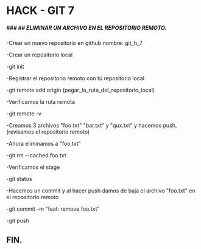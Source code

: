 # HACK - GIT 7

##### ### ## ELIMINAR UN ARCHIVO EN EL REPOSITORIO REMOTO.

-Crear un nuevo repositorio en github nombre: git_h_7

-Crear un repositorio local

-git init

-Registrar el repositorio remoto con tú repositorio local

-git remote add origin (pegar_la_ruta_del_repositorio_local)

-Verificamos la ruta remota

-git remote -v

-Creamos 3 archivos "foo.txt" "bar.txt" y "qux.txt" y hacemos push, (revisamos el repositorio remoto)

-Ahora eliminamos a "foo.txt"

-git rm --cached foo.txt

-Verificamos el stage

-git status

-Hacemos un commit y al hacer push damos de baja el archivo "foo.txt" en el repositorio remoto

-git commit -m "feat: remove foo.txt"

-git push 




##  FIN.

